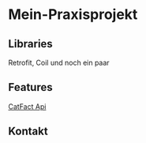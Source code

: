 # Mein-Praxisprojekt






## Libraries

Retrofit, Coil und noch ein  paar


## Features

[CatFact Api](https://catfact.ninja/)

## Kontakt


